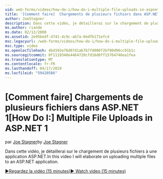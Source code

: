 ```yaml
---
uid: web-forms/videos/how-do-i/how-do-i-multiple-file-uploads-in-aspnet-1
title: '[Comment faire]  Chargements de plusieurs fichiers dans ASP.NET 1 | Microsoft Docs'
author: JoeStagner
description: Dans cette vidéo, je détaillerai sur le chargement de plusieurs fichiers à une application ASP.NET.
ms.author: riande
ms.date: 02/12/2008
ms.assetid: 2e95bedf-4741-4c9c-ab7a-0edfb171efcd
msc.legacyurl: /web-forms/videos/how-do-i/how-do-i-multiple-file-uploads-in-aspnet-1
msc.type: video
ms.openlocfilehash: 4bd192e76d07d1ab7b7fd000f2bf90d96cc91b1c
ms.sourcegitcommit: 0f1119340e4464720cfd16d0ff15764746ea1fea
ms.translationtype: MT
ms.contentlocale: fr-FR
ms.lasthandoff: 04/17/2019
ms.locfileid: "59420586"
---
```

# <a name="how-do-i--multiple-file-uploads-in-aspnet1"></a><span data-ttu-id="8af27-103">[Comment faire]  Chargements de plusieurs fichiers dans ASP.NET 1</span><span class="sxs-lookup"><span data-stu-id="8af27-103">[How Do I:]  Multiple File Uploads in ASP.NET 1</span></span>

<span data-ttu-id="8af27-104">par [Joe Stagner](https://github.com/JoeStagner)</span><span class="sxs-lookup"><span data-stu-id="8af27-104">by [Joe Stagner](https://github.com/JoeStagner)</span></span>

<span data-ttu-id="8af27-105">Dans cette vidéo, je détaillerai sur le chargement de plusieurs fichiers à une application ASP.NET.</span><span class="sxs-lookup"><span data-stu-id="8af27-105">In this video I will elaborate on uploading multiple files to an ASP.NET application.</span></span>

[<span data-ttu-id="8af27-106">&#9654;Regardez la vidéo (15 minutes)</span><span class="sxs-lookup"><span data-stu-id="8af27-106">&#9654; Watch video (15 minutes)</span></span>](https://channel9.msdn.com/Blogs/ASP-NET-Site-Videos/how-do-i-multiple-file-uploads-in-aspnet-1)
